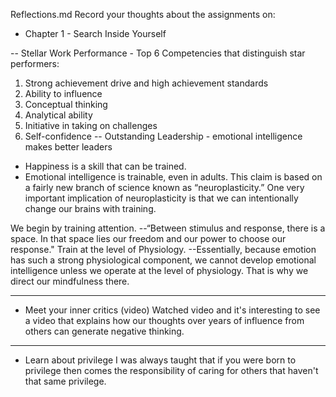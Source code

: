 Reflections.md
Record your thoughts about the assignments on:
*  Chapter 1 - Search Inside Yourself

-- Stellar Work Performance - Top 6 Competencies that distinguish star performers:
  1. Strong achievement drive and high achievement standards
  2. Ability to influence
  3. Conceptual thinking
  4. Analytical ability
  5. Initiative in taking on challenges
  6. Self-confidence
  -- Outstanding Leadership - emotional intelligence makes better leaders

* Happiness is a skill that can be trained.
* Emotional intelligence is trainable, even in adults. This claim is based on a fairly new branch of science known as “neuroplasticity.”  One very important implication of neuroplasticity is that we can intentionally change our brains with training.

We begin by training attention.
--“Between stimulus and response, there is a space. In that space lies our freedom and our power to choose our response."
Train at the level of Physiology.
--Essentially, because emotion has such a strong physiological component, we cannot develop emotional intelligence unless we operate at the level of physiology. That is why we direct our mindfulness there.

------------------------------------
*  Meet your inner critics (video)
Watched video and it's interesting to see a video that explains how our thoughts over years of influence from others can generate negative thinking.  

------------------------------------
*  Learn about privilege
I was always taught that if you were born to privilege then comes the responsibility of caring for others that haven't that same privilege.
